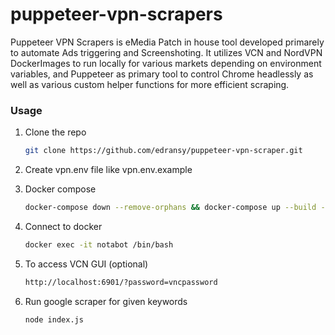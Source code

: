 # puppeteer-vpn-scrapers<div id="top"></div>

Puppeteer VPN Scrapers is eMedia Patch in house tool developed primarely to automate Ads triggering and Screenshoting. It utilizes VCN and NordVPN DockerImages to run locally for various markets depending on environment variables, and Puppeteer as primary tool to control Chrome headlessly as well as various custom helper functions for more efficient scraping.   


### Usage


1. Clone the repo
   ```sh
   git clone https://github.com/edransy/puppeteer-vpn-scraper.git
   ```
2. Create vpn.env file like vpn.env.example

3. Docker compose
   ```sh
   docker-compose down --remove-orphans && docker-compose up --build --force-recreate
   ```
4. Connect to docker
   ```sh
   docker exec -it notabot /bin/bash
   ```
5. To access VCN GUI (optional)
   ```sh
   http://localhost:6901/?password=vncpassword
   ```   
6. Run google scraper for given keywords
   ```sh
   node index.js
   ```
